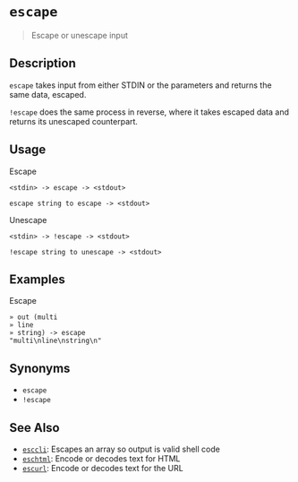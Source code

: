 # `escape`

> Escape or unescape input 

## Description

`escape` takes input from either STDIN or the parameters and returns the same
data, escaped.

`!escape` does the same process in reverse, where it takes escaped data and
returns its unescaped counterpart.

## Usage

Escape

```
<stdin> -> escape -> <stdout>

escape string to escape -> <stdout>
```

Unescape

```
<stdin> -> !escape -> <stdout>

!escape string to unescape -> <stdout>
```

## Examples

Escape

```
» out (multi
» line
» string) -> escape
"multi\nline\nstring\n" 
```

## Synonyms

* `escape`
* `!escape`


## See Also

* [`esccli`](../commands/esccli.md):
  Escapes an array so output is valid shell code
* [`eschtml`](../commands/eschtml.md):
  Encode or decodes text for HTML
* [`escurl`](../commands/escurl.md):
  Encode or decodes text for the URL